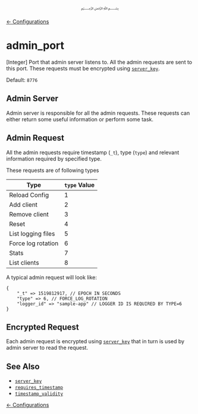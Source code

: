 <p align="center">
   ﷽
</p>

[← Configurations](/docs/CONFIGURATIONS.md)

# admin_port
[Integer] Port that admin server listens to. All the admin requests are sent to this port. These requests must be encrypted using [`server_key`](#server_key).

Default: `8776`

## Admin Server
Admin server is responsible for all the admin requests. These requests can either return some useful information or perform some task.

## Admin Request
All the admin requests require timestamp (`_t`), type (`type`) and relevant information required by specified type.

These requests are of following types

| **Type** | **`type` Value** |
|----------|-----------------|
| Reload Config | 1 |
| Add client | 2 |
| Remove client | 3 |
| Reset  | 4 |
| List logging files | 5 |
| Force log rotation | 6 |
| Stats | 7 |
| List clients | 8 |

A typical admin request will look like:

```
{
    "_t" => 1519812917, // EPOCH IN SECONDS
    "type" => 6, // FORCE_LOG_ROTATION
    "logger_id" => "sample-app" // LOGGER ID IS REQUIRED BY TYPE=6
}
```

## Encrypted Request
Each admin request is encrypted using [`server_key`](/docs/CONFIGURATION.md#server_key) that in turn is used by admin server to read the request.

## See Also
 * [`server_key`](/docs/CONFIGURATION.md#server_key)
 * [`requires_timestamp`](/docs/CONFIGURATION.md#requires_timestamp)
 * [`timestamp_validity`](/docs/CONFIGURATION.md#timestamp_validity)

[← Configurations](/docs/CONFIGURATIONS.md)
